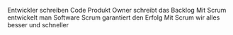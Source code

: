 <span style="color:#000ff;">Entwickler schreiben Code</span>
<span style="color:#000ff;">Produkt Owner schreibt das Backlog</span>
<span style="color:#000ff;">Mit Scrum entwickelt man Software</span>
<span style="color:#000ff;">Scrum garantiert den Erfolg</span>
<span style="color:#000ff;">Mit Scrum wir alles besser und schneller</span>